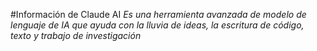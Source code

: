 #Información de Claude AI
*Es una herramienta avanzada de modelo 
de lenguaje de IA que ayuda con la lluvia de ideas, 
la escritura de código, texto y trabajo de investigación*

